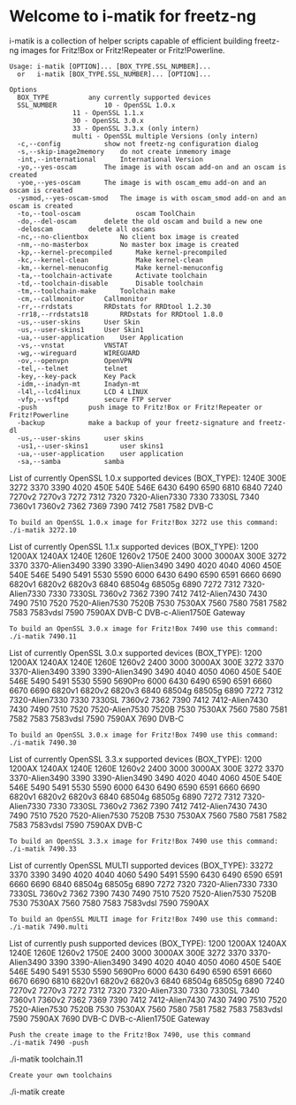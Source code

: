 # Welcome to i-matik for freetz-ng

i-matik is a collection of helper scripts capable of efficient building
freetz-ng images for Fritz!Box or Fritz!Repeater or Fritz!Powerline.
```
Usage: i-matik [OPTION]... [BOX_TYPE.SSL_NUMBER]...
  or   i-matik [BOX_TYPE.SSL_NUMBER]... [OPTION]... 

Options
  BOX_TYPE			any currently supported devices
  SSL_NUMBER			10 - OpenSSL 1.0.x
  				11 - OpenSSL 1.1.x
  				30 - OpenSSL 3.0.x
  				33 - OpenSSL 3.3.x (only intern)
  				multi - OpenSSL multiple Versions (only intern)
  -c,--config			show not freetz-ng configuration dialog
  -s,--skip-image2memory	do not create inmemory image
  -int,--international		International Version
  -yo,--yes-oscam		The image is with oscam add-on and an oscam is created
  -yoe,--yes-oscam		The image is with oscam_emu add-on and an oscam is created
  -ysmod,--yes-oscam-smod	The image is with oscam_smod add-on and an oscam is created
  -to,--tool-oscam              oscam ToolChain
  -do,--del-oscam		delete the old oscam and build a new one
  -deloscam			delete all oscams
  -nc,--no-clientbox		No client box image is created
  -nm,--no-masterbox		No master box image is created
  -kp,--kernel-precompiled      Make kernel-precompiled
  -kc,--kernel-clean            Make kernel-clean
  -km,--kernel-menuconfig       Make kernel-menuconfig
  -ta,--toolchain-activate      Activate toolchain
  -td,--toolchain-disable       Disable toolchain
  -tm,--toolchain-make		Toolchain make
  -cm,--callmonitor		Callmonitor
  -rr,--rrdstats		RRDstats for RRDtool 1.2.30
  -rr18,--rrdstats18		RRDstats for RRDtool 1.8.0
  -us,--user-skins		User Skin
  -us,--user-skins1		User Skin1
  -ua,--user-application	User Application
  -vs,--vnstat			VNSTAT
  -wg,--wireguard		WIREGUARD
  -ov,--openvpn			OpenVPN
  -tel,--telnet			telnet
  -key,--key-pack		Key Pack
  -idm,--inadyn-mt		Inadyn-mt
  -l4l,--lcd4linux		LCD 4 LINUX
  -vfp,--vsftpd			secure FTP server
  -push				push image to Fritz!Box or Fritz!Repeater or Fritz!Powerline
  -backup			make a backup of your freetz-signature and freetz-dl
  -us,--user-skins		user skins
  -us1,--user-skins1		user skins1
  -ua,--user-application	user application
  -sa,--samba			samba
```
List of currently OpenSSL 1.0.x supported devices (BOX_TYPE): 1240E 300E 3272 3370 3390 4020 450E 540E 546E 6430 6490 6590 6810 6840 7240 7270v2 7270v3 7272 7312 7320 7320-Alien7330 7330 7330SL 7340 7360v1 7360v2 7362 7369 7390 7412 7581 7582 DVB-C
```
To build an OpenSSL 1.0.x image for Fritz!Box 3272 use this command:
./i-matik 3272.10
```
List of currently OpenSSL 1.1.x supported devices (BOX_TYPE): 1200 1200AX 1240AX 1240E 1260E 1260v2 1750E 2400 3000 3000AX 300E 3272 3370 3370-Alien3490 3390 3390-Alien3490 3490 4020 4040 4060 450E 540E 546E 5490 5491 5530 5590 6000 6430 6490 6590 6591 6660 6690 6820v1 6820v2 6820v3 6840 68504g 68505g 6890 7272 7312 7320-Alien7330 7330 7330SL 7360v2 7362 7390 7412 7412-Alien7430 7430 7490 7510 7520 7520-Alien7530 7520B 7530 7530AX 7560 7580 7581 7582 7583 7583vdsl 7590 7590AX DVB-C DVB-c-Alien1750E Gateway
```
To build an OpenSSL 3.0.x image for Fritz!Box 7490 use this command:
./i-matik 7490.11
```
List of currently OpenSSL 3.0.x supported devices (BOX_TYPE): 1200 1200AX 1240AX 1240E 1260E 1260v2 2400 3000 3000AX 300E 3272 3370 3370-Alien3490 3390 3390-Alien3490 3490 4040 4050 4060 450E 540E 546E 5490 5491 5530 5590 5690Pro 6000 6430 6490 6590 6591 6660 6670 6690 6820v1 6820v2 6820v3 6840 68504g 68505g 6890 7272 7312 7320-Alien7330 7330 7330SL 7360v2 7362 7390 7412 7412-Alien7430 7430 7490 7510 7520 7520-Alien7530 7520B 7530 7530AX 7560 7580 7581 7582 7583 7583vdsl 7590 7590AX 7690 DVB-C 
```
To build an OpenSSL 3.0.x image for Fritz!Box 7490 use this command:
./i-matik 7490.30
```
List of currently OpenSSL 3.3.x supported devices (BOX_TYPE): 1200 1200AX 1240AX 1240E 1260E 1260v2 2400 3000 3000AX 300E 3272 3370 3370-Alien3490 3390 3390-Alien3490 3490 4020 4040 4060 450E 540E 546E 5490 5491 5530 5590 6000 6430 6490 6590 6591 6660 6690 6820v1 6820v2 6820v3 6840 68504g 68505g 6890 7272 7312 7320-Alien7330 7330 7330SL 7360v2 7362 7390 7412 7412-Alien7430 7430 7490 7510 7520 7520-Alien7530 7520B 7530 7530AX 7560 7580 7581 7582 7583 7583vdsl 7590 7590AX DVB-C
```
To build an OpenSSL 3.3.x image for Fritz!Box 7490 use this command:
./i-matik 7490.33
```
List of currently OpenSSL MULTI supported devices (BOX_TYPE): 33272 3370 3390 3490 4020 4040 4060 5490 5491 5590 6430 6490 6590 6591 6660 6690 6840 68504g 68505g 6890 7272 7320 7320-Alien7330 7330 7330SL 7360v2 7362 7390 7430 7490 7510 7520 7520-Alien7530 7520B 7530 7530AX 7560 7580 7583 7583vdsl 7590 7590AX
```
To build an OpenSSL MULTI image for Fritz!Box 7490 use this command:
./i-matik 7490.multi
```
List of currently push supported devices (BOX_TYPE): 1200 1200AX 1240AX 1240E 1260E 1260v2 1750E 2400 3000 3000AX 300E 3272 3370 3370-Alien3490 3390 3390-Alien3490 3490 4020 4040 4050 4060 450E 540E 546E 5490 5491 5530 5590 5690Pro 6000 6430 6490 6590 6591 6660 6670 6690 6810 6820v1 6820v2 6820v3 6840 68504g 68505g 6890 7240 7270v2 7270v3 7272 7312 7320 7320-Alien7330 7330 7330SL 7340 7360v1 7360v2 7362 7369 7390 7412 7412-Alien7430 7430 7490 7510 7520 7520-Alien7530 7520B 7530 7530AX 7560 7580 7581 7582 7583 7583vdsl 7590 7590AX 7690 DVB-C DVB-c-Alien1750E Gateway
```
Push the create image to the Fritz!Box 7490, use this command
./i-matik 7490 -push
```
./i-matik toolchain.11 
```
Create your own toolchains
```
./i-matik create
